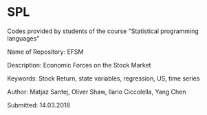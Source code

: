 # SPL
Codes provided by students of the course "Statistical programming languages"

Name of Repository: EFSM

Description: Economic Forces on the Stock Market

Keywords: Stock Return, state variables, regression, US, time series

Author: Matjaz Santej, Oliver Shaw, Ilario Ciccolella, Yang Chen

Submitted:  14.03.2018


